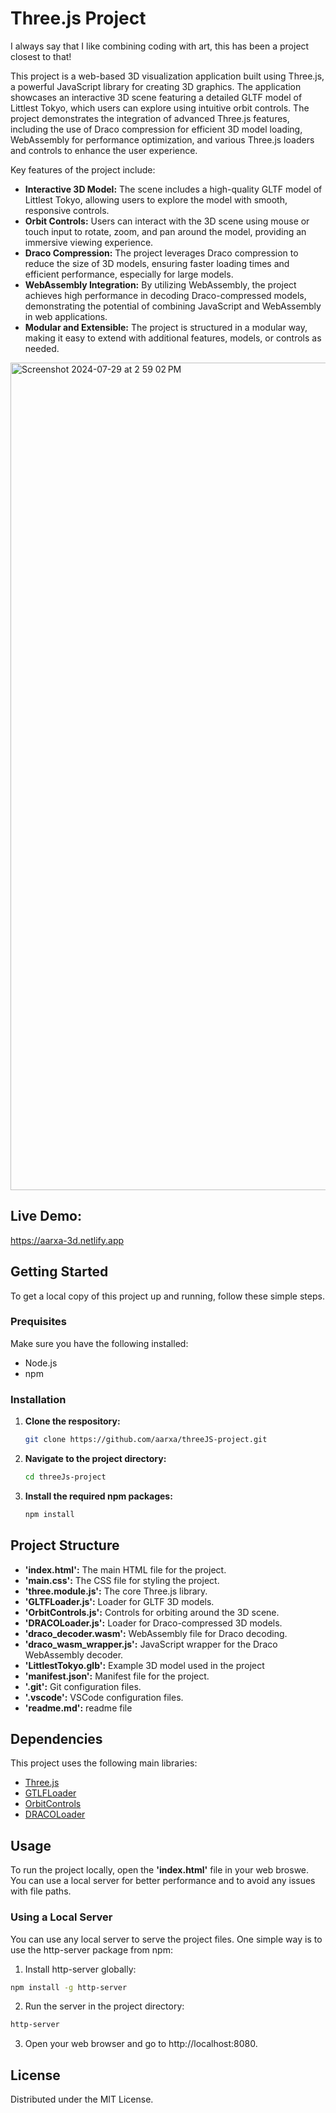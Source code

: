 # Three.js Project

I always say that I like combining coding with art, this has been a project closest to that!

This project is a web-based 3D visualization application built using Three.js, a powerful JavaScript library for creating 3D graphics. The application showcases an interactive 3D scene featuring a detailed GLTF model of Littlest Tokyo, which users can explore using intuitive orbit controls. The project demonstrates the integration of advanced Three.js features, including the use of Draco compression for efficient 3D model loading, WebAssembly for performance optimization, and various Three.js loaders and controls to enhance the user experience.

Key features of the project include:
- **Interactive 3D Model:** The scene includes a high-quality GLTF model of Littlest Tokyo, allowing users to explore the model with smooth, responsive controls.
- **Orbit Controls:** Users can interact with the 3D scene using mouse or touch input to rotate, zoom, and pan around the model, providing an immersive viewing experience.
- **Draco Compression:** The project leverages Draco compression to reduce the size of 3D models, ensuring faster loading times and efficient performance, especially for large models.
- **WebAssembly Integration:** By utilizing WebAssembly, the project achieves high performance in decoding Draco-compressed models, demonstrating the potential of combining JavaScript and WebAssembly in web applications.
- **Modular and Extensible:** The project is structured in a modular way, making it easy to extend with additional features, models, or controls as needed.


<img width="1324" alt="Screenshot 2024-07-29 at 2 59 02 PM" src="https://github.com/user-attachments/assets/745c5bce-5c02-4dbd-80fc-d3e4ebdc8814">

## Live Demo:
https://aarxa-3d.netlify.app

## Getting Started
To get a local copy of this project up and running, follow these simple steps.

### Prequisites
Make sure you have the following installed:
- Node.js
- npm

### Installation
1. **Clone the respository:**
   ```bash
   git clone https://github.com/aarxa/threeJS-project.git

2. **Navigate to the project directory:**
   ```bash
   cd threeJs-project

3. **Install the required npm packages:**
   ```bash
   npm install

## Project Structure
- **'index.html':** The main HTML file for the project.
- **'main.css':** The CSS file for styling the project.
- **'three.module.js':** The core Three.js library.
- **'GLTFLoader.js':** Loader for GLTF 3D models.
- **'OrbitControls.js':** Controls for orbiting around the 3D scene.
- **'DRACOLoader.js':** Loader for Draco-compressed 3D models.
- **'draco_decoder.wasm':** WebAssembly file for Draco decoding.
- **'draco_wasm_wrapper.js':** JavaScript wrapper for the Draco WebAssembly decoder.
- **'LittlestTokyo.glb':** Example 3D model used in the project
- **'manifest.json':** Manifest file for the project.
- **'.git':** Git configuration files.
- **'.vscode':** VSCode configuration files.
- **'readme.md':** readme file

## Dependencies
This project uses the following main libraries:
- [Three.js](https://threejs.org)
- [GTLFLoader](https://threejs.org/docs/#examples/en/loaders/GLTFLoader)
- [OrbitControls](https://threejs.org/docs/#examples/en/controls/OrbitControls)
- [DRACOLoader](https://threejs.org/docs/#examples/en/loaders/DRACOLoader)

## Usage
To run the project locally, open the **'index.html'** file in your web broswe. You can use a local server for better performance and to avoid any issues with file paths. 

### Using a Local Server
You can use any local server to serve the project files. One simple way is to use the http-server package from npm:

1. Install http-server globally:
```bash
npm install -g http-server
```

2. Run the server in the project directory:
```bash
http-server
```

3. Open your web browser and go to http://localhost:8080.

## License

Distributed under the MIT License.
